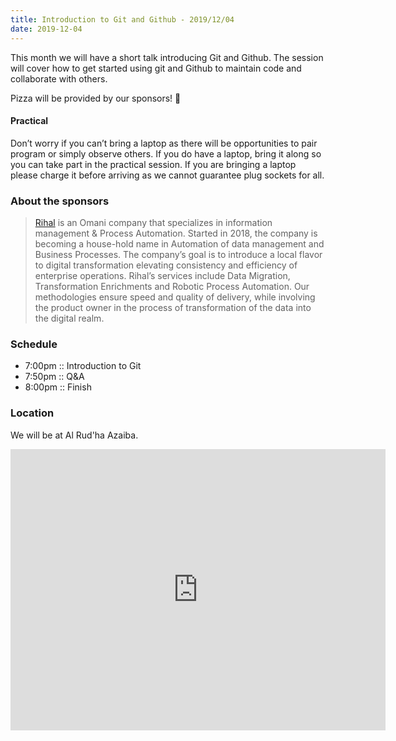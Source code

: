 ```yaml
---
title: Introduction to Git and Github - 2019/12/04
date: 2019-12-04
---
```


This month we will have a short talk introducing Git and Github. The session will cover how to get started using git and Github to maintain code and collaborate with others.

Pizza will be provided by our sponsors! 🍕

#### Practical

Don’t worry if you can’t bring a laptop as there will be opportunities to pair program or simply observe others. If you do have a laptop, bring it along so you can take part in the practical session.
If you are bringing a laptop please charge it before arriving as we cannot guarantee plug sockets for all.

### About the sponsors

> [Rihal](https://rihal.om) is an Omani company that specializes in information management & Process Automation. Started in 2018, the company is becoming a house-hold name in Automation of data management and Business Processes. The company’s goal is to introduce a local flavor to digital transformation elevating consistency and efficiency of enterprise operations. Rihal’s services include Data Migration, Transformation Enrichments and Robotic Process Automation. Our methodologies ensure speed and quality of delivery, while involving the product owner in the process of transformation of the data into the digital realm.

### Schedule

- 7:00pm :: Introduction to Git
- 7:50pm :: Q&A
- 8:00pm :: Finish

### Location

We will be at Al Rud'ha Azaiba.

<iframe src="https://www.google.com/maps/embed?pb=!1m18!1m12!1m3!1d3656.424504393968!2d58.364902715400206!3d23.589104000834773!2m3!1f0!2f0!3f0!3m2!1i1024!2i768!4f13.1!3m3!1m2!1s0x3e8e001f3f572df1%3A0x48fc3e1f2086c297!2sAl%20Rud&#39;ha%20Al%20Azaiba!5e0!3m2!1sen!2som!4v1572416956867!5m2!1sen!2som" width="600" height="450" frameborder="0" style="border:0;" allowfullscreen=""></iframe>
